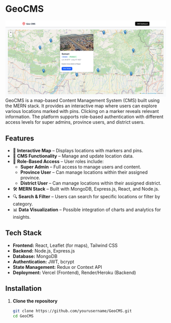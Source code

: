 # GeoCMS

<img src="/client/public/banner.png">
GeoCMS is a map-based Content Management System (CMS) built using the MERN stack. It provides an interactive map where users can explore various locations marked with pins. Clicking on a marker reveals relevant information. The platform supports role-based authentication with different access levels for super admins, province users, and district users.

## Features

- 📍 **Interactive Map** – Displays locations with markers and pins.
- 🏢 **CMS Functionality** – Manage and update location data.
- 🔐 **Role-Based Access** – User roles include:
  - **Super Admin** – Full access to manage users and content.
  - **Province User** – Can manage locations within their assigned province.
  - **District User** – Can manage locations within their assigned district.
- 🛠 **MERN Stack** – Built with MongoDB, Express.js, React, and Node.js.
- 🔍 **Search & Filter** – Users can search for specific locations or filter by category.
- 📊 **Data Visualization** – Possible integration of charts and analytics for insights.

## Tech Stack

- **Frontend:** React, Leaflet (for maps), Tailwind CSS
- **Backend:** Node.js, Express.js
- **Database:** MongoDB
- **Authentication:** JWT, bcrypt
- **State Management:** Redux or Context API
- **Deployment:** Vercel (Frontend), Render/Heroku (Backend)

## Installation

1. **Clone the repository**
   ```bash
   git clone https://github.com/yourusername/GeoCMS.git
   cd GeoCMS
   ```
